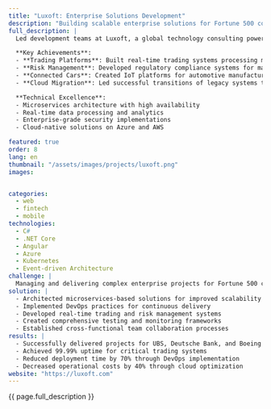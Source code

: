 ```yaml
---
title: "Luxoft: Enterprise Solutions Development"
description: "Building scalable enterprise solutions for Fortune 500 companies with focus on fintech and automotive sectors"
full_description: |
  Led development teams at Luxoft, a global technology consulting powerhouse, delivering innovative solutions for enterprise clients including UBS, Deutsche Bank, and Boeing. Specialized in creating high-performance trading platforms, risk management systems, and connected car solutions. The role involved architecting complex distributed systems, implementing DevOps practices, and managing cross-functional teams across multiple time zones.

  **Key Achievements**:
  - **Trading Platforms**: Built real-time trading systems processing millions of transactions daily
  - **Risk Management**: Developed regulatory compliance systems for major banks
  - **Connected Cars**: Created IoT platforms for automotive manufacturers
  - **Cloud Migration**: Led successful transitions of legacy systems to cloud infrastructure

  **Technical Excellence**:
  - Microservices architecture with high availability
  - Real-time data processing and analytics
  - Enterprise-grade security implementations
  - Cloud-native solutions on Azure and AWS

featured: true
order: 8
lang: en
thumbnail: "/assets/images/projects/luxoft.png"
images:


categories:
  - web
  - fintech
  - mobile
technologies:
  - C#
  - .NET Core
  - Angular
  - Azure
  - Kubernetes
  - Event-driven Architecture
challenge: |
  Managing and delivering complex enterprise projects for Fortune 500 clients while ensuring high availability, scalability, and regulatory compliance. Key challenges included modernizing legacy systems, implementing real-time trading capabilities, and coordinating distributed teams across multiple time zones.
solution: |
  - Architected microservices-based solutions for improved scalability
  - Implemented DevOps practices for continuous delivery
  - Developed real-time trading and risk management systems
  - Created comprehensive testing and monitoring frameworks
  - Established cross-functional team collaboration processes
results: |
  - Successfully delivered projects for UBS, Deutsche Bank, and Boeing
  - Achieved 99.99% uptime for critical trading systems
  - Reduced deployment time by 70% through DevOps implementation
  - Decreased operational costs by 40% through cloud optimization
website: "https://luxoft.com"
---
```


{{ page.full_description }} 